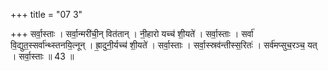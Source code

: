 +++
title = "07 3"

+++
सर्वा॒स्ताः । सर्वा॒न्मरी॑ची॒न् वित॑तान् । नी॒हारो यच्च॑ शी॒यते॑ । सर्वा॒स्ताः । सर्वा॑ वि॒द्युत॒स्सर्वा॑न्थ्स्तनयि॒त्नून् ।  ह्रा॒दुनी॒र्यच्च॑ शी॒यते॑ । सर्वा॒स्ताः । सर्वा॒स्स्रव॑न्तीस्स॒रितः॑ । सर्व॑मप्सुच॒रञ्च॒ यत् । सर्वा॒स्ताः ॥ 43 ॥

